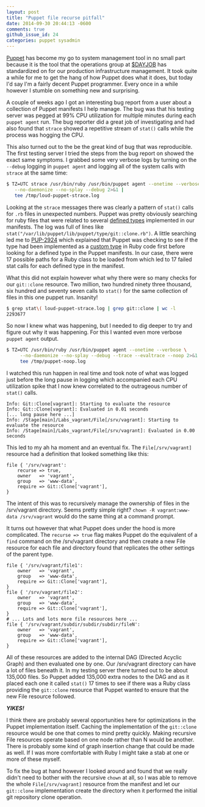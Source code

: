 ```yaml
---
layout: post
title: "Puppet file recurse pitfall"
date: 2014-09-30 20:44:13 -0600
comments: true
github_issue_id: 24
categories: puppet sysadmin
---
```


[Puppet][] has become my go to system management tool in no small part because
it is the tool that the operations group at [$DAYJOB][] has standardized on
for our production infrastructure management. It took quite a while for me to
get the hang of how Puppet does what it does, but today I'd say I'm a fairly
decent Puppet programmer. Every once in a while however I stumble on something
new and surprising.

A couple of weeks ago I got an interesting bug report from a user about
a collection of Puppet manifests I help manage. The bug was that his testing
server was pegged at 99% CPU utilization for multiple minutes during each
`puppet agent` run. The bug reporter did a great job of investigating and had
also found that `strace` showed a repetitive stream of `stat()` calls while
the process was hogging the CPU.

This also turned out to the be the great kind of bug that was reproducible.
The first testing server I tried the steps from the bug report on showed the
exact same symptoms. I grabbed some very verbose logs by turning on the
`--debug` logging in `puppet agent` and logging all of the system calls with
`strace` at the same time:

``` sh
$ TZ=UTC strace /usr/bin/ruby /usr/bin/puppet agent --onetime --verbose \
   --no-daemonize --no-splay --debug 2>&1 |
   tee /tmp/loud-puppet-strace.log
```

<!-- MORE -->

Looking at the `strace` messages there was clearly a pattern of `stat()` calls
for `.rb` files in unexpected numbers. Puppet was pretty obviously searching
for ruby files that were related to several [defined types][] implemented in
our manifests. The log was full of lines like
`stat("/var/lib/puppet/lib/puppet/type/git::clone.rb")`. A little
searching led me to [PUP-2924][] which explained that Puppet was checking to
see if the type had been implemented as a [custom type][] in Ruby code first
before looking for a defined type in the Puppet manifests. In our case, there
were 17 possible paths for a Ruby class to be loaded from which led to 17
failed stat calls for each defined type in the manifest.

What this did not explain however what why there were so many checks for our
`git::clone` resource. Two million, two hundred ninety three thousand, six
hundred and seventy seven calls to `stat()` for the same collection of files
in this one puppet run. Insanity!

``` sh
$ grep stat\( loud-puppet-strace.log | grep git::clone | wc -l
2293677
```

So now I knew what was happening, but I needed to dig deeper to try and figure
out why it was happening. For this I wanted even more verbose `puppet agent`
output.

``` sh
$ TZ=UTC /usr/bin/ruby /usr/bin/puppet agent --onetime --verbose \
     --no-daemonize --no-splay --debug --trace --evaltrace --noop 2>&1 |
     tee /tmp/puppet-noop.log
```

I watched this run happen in real time and took note of what was logged just
before the long pause in logging which accompanied each CPU utilization spike
that I now knew correlated to the outrageous number of `stat()` calls.

```
Info: Git::Clone[vagrant]: Starting to evaluate the resource
Info: Git::Clone[vagrant]: Evaluated in 0.01 seconds
[... long pause here ...]
Info: /Stage[main]/Labs_vagrant/File[/srv/vagrant]: Starting to evaluate the resource
Info: /Stage[main]/Labs_vagrant/File[/srv/vagrant]: Evaluated in 0.00 seconds
```

This led to my ah ha moment and an eventual fix. The `File[/srv/vagrant]`
resource had a definition that looked something like this:

``` puppet
file { '/srv/vagrant':
    recurse => true,
    owner   => 'vagrant',
    group   => 'www-data',
    require => Git::Clone['vagrant'],
}
```

The intent of this was to recursively manage the ownership of files in the
/srv/vagrant directory. Seems pretty simple right? `chown -R vagrant:www-data
/srv/vagrant` would do the same thing at a command prompt.

It turns out however that what Puppet does under the hood is more complicated.
The `recurse => true` flag makes Puppet do the equivalent of a `find` command
on the /srv/vagrant directory and then create a new File resource for each file
and directory found that replicates the other settings of the parent type.

``` puppet
file { '/srv/vagrant/file1':
    owner   => 'vagrant',
    group   => 'www-data',
    require => Git::Clone['vagrant'],
}
file { '/srv/vagrant/file2':
    owner   => 'vagrant',
    group   => 'www-data',
    require => Git::Clone['vagrant'],
}
# ... Lots and lots more file resources here ...
file { '/srv/vagrant/subdir/subdir/subdir/fileN':
    owner   => 'vagrant',
    group   => 'www-data',
    require => Git::Clone['vagrant'],
}
```

All of these resources are added to the internal DAG (Directed Acyclic Graph)
and then evaluated one by one. Our /srv/vagrant directory can have a lot of
files beneath it. In my testing server there turned out to be about 135,000
files. So Puppet added 135,000 extra nodes to the DAG and as it placed each
one it called `stat()` 17 times to see if there was a Ruby class providing the
`git::clone` resource that Puppet wanted to ensure that the new File resource
followed.

***YIKES!***

I think there are probably several opportunities here for optimizations in the
Puppet implementation itself. Caching the implementation of the `git::clone`
resource would be one that comes to mind pretty quickly. Making recursive File
resources operate based on one node rather than N would be another. There is
probably some kind of graph insertion change that could be made as well. If
I was more comfortable with Ruby I might take a stab at one or more of these
myself.

To fix the bug at hand however I looked around and found that we really didn't
need to bother with the recursive `chown` at all, so I was able to remove the
whole `File[/srv/vagrant]` resource from the manifest and let our `git::clone`
implementation create the directory when it performed the initial git
repository clone operation.


[Puppet]: http://puppetlabs.com/
[$DAYJOB]: https://wikimediafoundation.org/wiki/Home
[defined types]: https://docs.puppetlabs.com/learning/definedtypes.html
[PUP-2924]: https://tickets.puppetlabs.com/browse/PUP-2924
[custom type]: https://docs.puppetlabs.com/guides/custom_types.html
